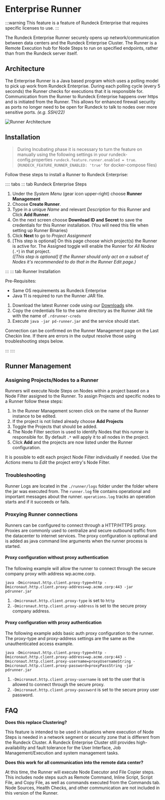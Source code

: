# Enterprise Runner

:::warning
This feature is a feature of Rundeck Enterprise that requires specific licenses to use.
:::

The Rundeck Enterprise Runner securely opens up network/communication between data centers and the Rundeck Enterprise Cluster.  The Runner is a Remote Execution hub for Node Steps to run on specified endpoints, rather than from the Rundeck server itself.  

## Architecture

The Enterprise Runner is a Java based program which uses a polling model to pick up work from Rundeck Enterprise.  During each polling cycle (every 5 seconds) the Runner checks for executions that it is responsible for.  Communication from the Runner to Rundeck Enterprise happens over https and is initiated from the Runner.  This allows for enhanced firewall security as ports no longer need to be open for Rundeck to talk to nodes over more sensitive ports. _(e.g. SSH/22)_

![Runner Architecture](@assets/img/runner-arch-diagram.png)


## Installation

> During Incubating phase it is necessary to turn the feature on manually using the following settings in your rundeck-config.properties `rundeck.feature.runner.enabled = true`.  (`RUNDECK_FEATURE_RUNNER_ENABLED: 'true'` for docker-compose files)

Follow these steps to install a Runner to Rundeck Enterprise:

:::: tabs
::: tab Rundeck Enterprise Steps

1. Under the _System Menu_ (gear icon upper-right) choose **Runner Management**
1. Choose **Create Runner**.
1. Type in a unique _Name_ and relevant _Description_ for this Runner and Click **Add Runner**.
1. On the next screen choose **Download ID and Secret** to save the credentials for this Runner installation.  (You will need this file when setting up Runner Binaries)
1. Click **Next** to go to _Project Assignment_
1. [This step is optional] On this page choose which project(s) the Runner is active for.  The Assigned toggle will enable the Runner for _All Nodes_ (`.*`) in that project.  
    _([This step is optional] If the Runner should only act on a subset of Nodes it's recommended to do that in the Runner Edit page.)_

:::
::: tab Runner Installation

Pre-Requisites:
- Same OS requirements as Rundeck Enterprise
- Java 11 is required to run the Runner JAR file.

1. Download the latest Runner code using our [Downloads](https://rundeck.com/downloads) site.
1. Copy the credentials file to the same directory as the Runner JAR file with the name of `.rdrunner-creds`
1. Execute `java -jar pd-runner.jar` and the service should start.

Connection can be confirmed on the Runner Management page on the Last Checkin line.  If there are errors in the output resolve those using troubleshooting steps below.

:::
::::

## Runner Management

### Assigning Projects/Nodes to a Runner

Runners will execute Node Steps on Nodes within a project based on a Node Filter assigned to the Runner.  To assign Projects and specific nodes to a Runner follow these steps:

1. In the Runner Management screen click on the name of the Runner instance to be edited.
1. If the project is not listed already choose **Add Projects**
1. Toggle the Projects that should be added.
1. The Node Filter section is used to identify Nodes that this runner is responsible for.  By default `.*` will apply it to all nodes in the project.
1. Click **Add** and the projects are now listed under the Runner configuration.

It is possible to edit each project Node Filter individually if needed.  Use the _Actions_ menu to _Edit_ the project entry's Node Filter.

### Troubleshooting

Runner Logs are located in the `./runner/logs` folder under the folder where the jar was executed from.  The `runner.log` file contains operational and important messages about the runner.  `operations.log` tracks an operation starts and if it succeeds or fails.

### Proxying Runner connections
Runners can be configured to connect through a HTTP/HTTPS proxy. Proxies are commonly used to centralize and secure outbound traffic from the datacenter to internet services. The proxy configuration is optional and is added as java command line arguments when the runner process is started. 

#### Proxy configuration without proxy authentication
The following example will allow the runner to connect through the secure company proxy with address wp.acme.corp. 

```
java -Dmicronaut.http.client.proxy-type=http -Dmicronaut.http.client.proxy-address=wp.acme.corp:443 -jar pdrunner.jar
```

1. `-Dmicronaut.http.client.proxy-type` is set to `http` 
1. `-Dmicronaut.http.client.proxy-address` is set to the secure proxy company address.

#### Proxy configuration with proxy authentication
The following example adds basic auth proxy configuration to the runner. The proxy-type and proxy-address settings are the same as the unauthenticated access example.

```
java -Dmicronaut.http.client.proxy-type=http -Dmicronaut.http.client.proxy-address=wp.acme.corp:443 -Dmicronaut.http.client.proxy-username=proxyUsernameString -Dmicronaut.http.client.proxy-password=proxyPassString -jar pdrunner.jar
```

1. `-Dmicronaut.http.client.proxy-username` is set to the user that is allowed to connect through the secure proxy. 
1. `-Dmicronaut.http.client.proxy-password` is set to the secure proxy user password.


## FAQ

**Does this replace Clustering?**

This feature is intended to be used in situations where execution of Node Steps is needed in a network segment or security zone that is different from the Rundeck Cluster.  A Rundeck Enterprise Cluster still provides high-availability and fault tolerance for the User Interface, Job Management/Execution and system management tasks.

**Does this work for all communication into the remote data center?**

At this time, the Runner will execute Node Executor and File Copier steps.  This includes node steps such as Remote Command, Inline Script, Script File, and Copy File, as well as commands executed from the Commands tab. Node Sources, Health Checks, and other communication are not included in this version of the Runner.
